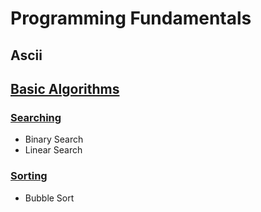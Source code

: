 # Programming Fundamentals

## Ascii

## [Basic Algorithms](./src/basic-algorithms/theory/notes.md)

### [Searching](./src/basic-algorithms/sorting/notes.md)

-   Binary Search
-   Linear Search

### [Sorting](./src/basic-algorithms/sorting/notes.md)

-   Bubble Sort
